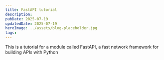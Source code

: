 ```yaml
---
title: FastAPI tutorial
description: 
pubDate: 2025-07-19
updatedDate: 2025-07-19
heroImage: ../assets/blog-placeholder.jpg
tags:
---
```

This is a tutorial for a module called FastAPI, a fast network framework for building APIs with Python